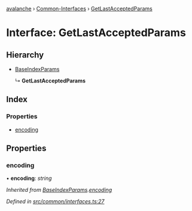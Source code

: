 [avalanche](../README.md) › [Common-Interfaces](../modules/common_interfaces.md) › [GetLastAcceptedParams](common_interfaces.getlastacceptedparams.md)

# Interface: GetLastAcceptedParams

## Hierarchy

* [BaseIndexParams](common_interfaces.baseindexparams.md)

  ↳ **GetLastAcceptedParams**

## Index

### Properties

* [encoding](common_interfaces.getlastacceptedparams.md#encoding)

## Properties

###  encoding

• **encoding**: *string*

*Inherited from [BaseIndexParams](common_interfaces.baseindexparams.md).[encoding](common_interfaces.baseindexparams.md#encoding)*

*Defined in [src/common/interfaces.ts:27](https://github.com/ava-labs/avalanchejs/blob/9282770/src/common/interfaces.ts#L27)*
